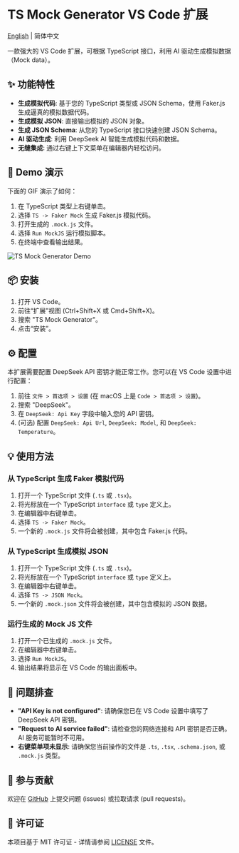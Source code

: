 # TS Mock Generator VS Code 扩展

[English](./README.md) | 简体中文

一款强大的 VS Code 扩展，可根据 TypeScript 接口，利用 AI 驱动生成模拟数据（Mock data）。

## ✨ 功能特性

*   **生成模拟代码**: 基于您的 TypeScript 类型或 JSON Schema，使用 Faker.js 生成逼真的模拟数据代码。
*   **生成模拟 JSON**: 直接输出模拟的 JSON 对象。
*   **生成 JSON Schema**: 从您的 TypeScript 接口快速创建 JSON Schema。
*   **AI 驱动生成**: 利用 DeepSeek AI 智能生成模拟代码和数据。
*   **无缝集成**: 通过右键上下文菜单在编辑器内轻松访问。

## 🚀 Demo 演示

下面的 GIF 演示了如何：
1.  在 TypeScript 类型上右键单击。
2.  选择 `TS -> Faker Mock` 生成 Faker.js 模拟代码。
3.  打开生成的 `.mock.js` 文件。
4.  选择 `Run MockJS` 运行模拟脚本。
5.  在终端中查看输出结果。

![TS Mock Generator Demo](https://raw.githubusercontent.com/your-username/ts-mock-generator/main/images/demo.gif)

## 📦 安装

1.  打开 VS Code。
2.  前往“扩展”视图 (Ctrl+Shift+X 或 Cmd+Shift+X)。
3.  搜索 "TS Mock Generator"。
4.  点击“安装”。

## ⚙️ 配置

本扩展需要配置 DeepSeek API 密钥才能正常工作。您可以在 VS Code 设置中进行配置：

1.  前往 `文件 > 首选项 > 设置` (在 macOS 上是 `Code > 首选项 > 设置`)。
2.  搜索 "DeepSeek"。
3.  在 `DeepSeek: Api Key` 字段中输入您的 API 密钥。
4.  (可选) 配置 `DeepSeek: Api Url`, `DeepSeek: Model`, 和 `DeepSeek: Temperature`。

## 💡 使用方法

### 从 TypeScript 生成 Faker 模拟代码

1.  打开一个 TypeScript 文件 (`.ts` 或 `.tsx`)。
2.  将光标放在一个 TypeScript `interface` 或 `type` 定义上。
3.  在编辑器中右键单击。
4.  选择 `TS -> Faker Mock`。
5.  一个新的 `.mock.js` 文件将会被创建，其中包含 Faker.js 代码。

### 从 TypeScript 生成模拟 JSON

1.  打开一个 TypeScript 文件 (`.ts` 或 `.tsx`)。
2.  将光标放在一个 TypeScript `interface` 或 `type` 定义上。
3.  在编辑器中右键单击。
4.  选择 `TS -> JSON Mock`。
5.  一个新的 `.mock.json` 文件将会被创建，其中包含模拟的 JSON 数据。

### 运行生成的 Mock JS 文件

1.  打开一个已生成的 `.mock.js` 文件。
2.  在编辑器中右键单击。
3.  选择 `Run MockJS`。
4.  输出结果将显示在 VS Code 的输出面板中。

## 🤔 问题排查

*   **"API Key is not configured"**: 请确保您已在 VS Code 设置中填写了 DeepSeek API 密钥。
*   **"Request to AI service failed"**: 请检查您的网络连接和 API 密钥是否正确。AI 服务可能暂时不可用。
*   **右键菜单项未显示**: 请确保您当前操作的文件是 `.ts`, `.tsx`, `.schema.json`, 或 `.mock.js` 类型。

## 🤝 参与贡献

欢迎在 [GitHub](https://github.com/brahmachen/ts-mock-generator) 上提交问题 (issues) 或拉取请求 (pull requests)。

## 📄 许可证

本项目基于 MIT 许可证 - 详情请参阅 [LICENSE](LICENSE) 文件。
